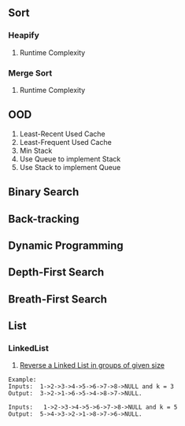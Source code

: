 ## Sort 
### Heapify
1. Runtime Complexity


### Merge Sort
1. Runtime Complexity


## OOD
1. Least-Recent Used Cache
2. Least-Frequent Used Cache
3. Min Stack
4. Use Queue to implement Stack
5. Use Stack to implement Queue

## Binary Search 

## Back-tracking

## Dynamic Programming

## Depth-First Search

## Breath-First Search

## List
### LinkedList
1. [Reverse a Linked List in groups of given size](http://www.geeksforgeeks.org/reverse-a-list-in-groups-of-given-size/)  
```
Example:
Inputs:  1->2->3->4->5->6->7->8->NULL and k = 3 
Output:  3->2->1->6->5->4->8->7->NULL. 

Inputs:   1->2->3->4->5->6->7->8->NULL and k = 5
Output:  5->4->3->2->1->8->7->6->NULL. 
```





